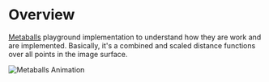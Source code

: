# Overview

[Metaballs](https://en.wikipedia.org/wiki/Metaballs) playground implementation to understand
how they are work and are implemented. Basically, it's a combined
and scaled distance functions over all points in the
image surface.


![Metaballs Animation](https://example.com/path/to/your/metaballs.gif)